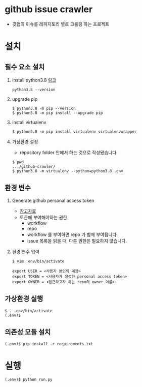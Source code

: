# github issue crawler
- 깃헙의 이슈를 레파지토리 별로 크롤링 하는 프로젝트

# 설치
## 필수 요소 설치

1. install python3.8 [링크](https://www.python.org/downloads/)
   
   ```commandline
   python3.8 --version
   ```

2. upgrade pip

   ```commandline
   $ python3.8 -m pip --version
   $ python3.8 -m pip install --upgrade pip
   ```

3. install virtualenv
   
   ```commandline
   $ python3.8 -m pip install virtualenv virtualenvwrapper
   ```

4. 가상환경 설정

    - repository folder 안에서 하는 것으로 작성됐습니다.
   
   ```commandline
   $ pwd
   .../github-crawler/
   $ python3.8 -m virtualenv --python=python3.8 .env
   ```

## 환경 변수

1. Generate github personal access token

    - [참고자료](https://docs.github.com/en/github/authenticating-to-github/keeping-your-account-and-data-secure/creating-a-personal-access-token)
    - 토큰에 부여해야하는 권한
        - workflow
        - repo
        - workflow 를 부여하면 repo 가 함께 부여됩니다.
        - issue 목록을 읽을 때, 다른 권한은 필요하지 않습니다.
    
2. 환경 변수 입력

   ```commandline
   $ vim .env/bin/activate
   ```
   ```
   export USER = <사용자 본인의 계정>
   export TOKEN = <사용자가 생성한 personal access token>
   export OWNER = <접근하고자 하는 repo의 owner 이름>
   ```

## 가상환경 실행

```commandline
$ . .env/bin/activate
(.env)$ 
```

## 의존성 모듈 설치

```commandline
(.env)$ pip install -r requirements.txt
```

# 실행

```commandline
(.env)$ python run.py
```
